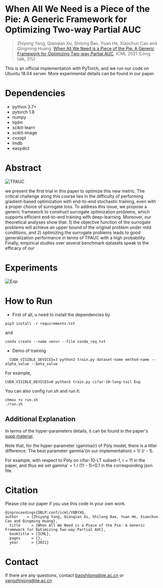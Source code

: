 # When All We Need is a Piece of the Pie: A Generic Framework for Optimizing Two-way Partial AUC
>  Zhiyong Yang, Qianqian Xu, Shilong Bao, Yuan He, Xiaochun Cao and Qingming Huang. [When All We Need is a Piece of the Pie: A Generic Framework for Optimizing Two-way Partial AUC](https://github.com/statusrank/A-Generic-Framework-for-Optimizing-Two-way-Partial-AUC/blob/main/TPAUC.pdf). ICML 2021 (Long talk, 3\%)

This is an official implementation with PyTorch, and we run our code on Ubuntu 18.04 server. More experimental details can be found in our paper.

# Dependencies
- python 3.7+
- pytorch 1.8
- numpy
- tqdm
- scikit-learn
- scikit-image
- cvxopt
- lmdb
- easydict

# Abstract

![TPAUC](https://github.com/statusrank/A-Generic-Framework-for-Optimizing-Two-way-Partial-AUC/blob/main/img/TPAUC.png)

we present the first trial in this paper to optimize this new metric. The critical challenge along this course lies in the difficulty of performing gradient-based optimization with end-to-end stochastic training, even with a proper choice of surrogate loss. To address this issue, we propose a generic framework to construct surrogate optimization problems, which supports efficient end-to-end training with deep-learning. Moreover, our theoretical analyses show that: 1) the objective function of the surrogate problems will achieve an upper bound of the original problem under mild conditions, and 2) optimizing the surrogate problems leads to good generalization performance in terms of TPAUC with a high probability. Finally, empirical studies over several benchmark datasets speak to the efficacy of our

# Experiments

![Exp](https://github.com/statusrank/A-Generic-Framework-for-Optimizing-Two-way-Partial-AUC/blob/main/img/Exp.png)


# How to Run
- First of all, u need to install the dependencies by 
```
pip3 install -r requirements.txt
```
and 
```
conda create --name <env> --file conda_req.txt
```

- Demo of training
```
  CUDA_VISIBLE_DEVICES=3 python3 train.py dataset-name method-name --alpha_value --beta_value
```
For example, 

```
CUDA_VISIBLE_DEVICES=0 python3 train.py cifar-10-long-tail Exp 
```

You can also config run.sh and run it:

```
chmox +x run.sh
./run.sh
```
## Additional Explanation
In terms of the hyper-parameters details, it can be found in the paper's [supp material](https://github.com/statusrank/A-Generic-Framework-for-Optimizing-Two-way-Partial-AUC/blob/main/TPAUC.pdf).

Note that, for the hyper-parameter \gamma(r) of Poly model, there is a litter difference. The best parameter gamma'(in our implementation) = 1/ (r - 1). 

For example, with respect to Poly on cifar-10-LT subset-1, r = 11 in the paper, and thus we set gamma' = 1 / (11 - 1)=0.1 in the corresponding json file.

# Citation
Please cite our paper if you use this code in your own work.

```
@inproceedings{DBLP:conf/icml/YQBYXQ, 
author    = {Zhiyong Yang, Qianqian Xu, Shilong Bao, Yuan He, Xiaochun Cao and Qingming Huang},
  title     = {When All We Need is a Piece of the Pie: A Generic Framework for Optimizing Two-way Partial AUC},
  booktitle = {ICML},
  pages     = {},
  year      = {2021}

```

# Contact

If there are any questions, contact baoshilong@iie.ac.cn or yangzhiyong@iie.ac.cn
